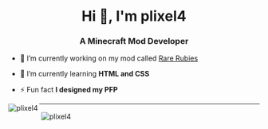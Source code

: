 <h1 align="center">Hi 👋, I'm plixel4</h1>
<h3 align="center">A Minecraft Mod Developer</h3>

- 🔭 I’m currently working on my mod called [Rare Rubies](https://github.com/plixel4/rare_rubies-1.18.2)

- 🌱 I’m currently learning **HTML and CSS**

- ⚡ Fun fact **I designed my PFP**

<p><img align="left" src="https://github-readme-stats.vercel.app/api/top-langs?username=plixel4&show_icons=true&locale=en&layout=compact" alt="plixel4" /></p>


***
<p>&nbsp;<img align="center" src="https://github-readme-stats.vercel.app/api?username=plixel4&show_icons=true&locale=en" alt="plixel4" /></p>


